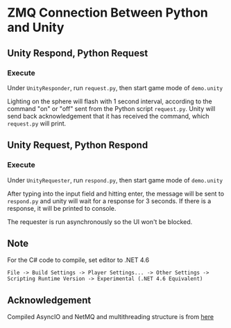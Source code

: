 # ZMQ Connection Between Python and Unity

## Unity Respond, Python Request

### Execute

Under `UnityResponder`, run `request.py`, then start game mode of `demo.unity`

Lighting on the sphere will flash with 1 second interval, according to the command "on" or "off" sent from the Python script `request.py`. Unity will send back acknowledgement that it has received the command, which `request.py` will print.

## Unity Request, Python Respond

### Execute

Under `UnityRequester`, run `respond.py`, then start game mode of `demo.unity`

After typing into the input field and hitting enter, the message will be sent to `respond.py` and unity will wait for a response for 3 seconds. If there is a response, it will be printed to console. 

The requester is run asynchronously so the UI won't be blocked.

## Note

For the C# code to compile, set editor to .NET 4.6

`File -> Build Settings -> Player Settings... -> Other Settings -> Scripting Runtime Version -> Experimental (.NET 4.6 Equivalent)`

## Acknowledgement

Compiled AsyncIO and NetMQ and multithreading structure is from [here](https://github.com/valkjsaaa/Unity-ZeroMQ-Example)
